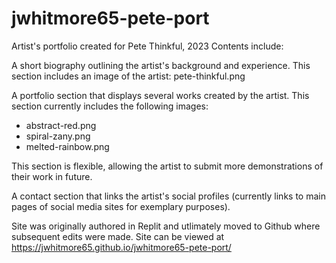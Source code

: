 # jwhitmore65-pete-port

Artist's portfolio created for Pete Thinkful, 2023
Contents include:

A short biography outlining the artist's background and experience.
This section includes an image of the artist: pete-thinkful.png

A portfolio section that displays several works created by the artist.
This section currently includes the following images:
<ul>
  <li>abstract-red.png</li>
  <li>spiral-zany.png</li>
  <li>melted-rainbow.png</li>
</ul>
This section is flexible, allowing the artist to submit more demonstrations of their work in future.

A contact section that links the artist's social profiles (currently links to main pages of social media sites for exemplary purposes).


Site was originally authored in Replit and utlimately moved to Github where subsequent edits were made.
Site can be viewed at https://jwhitmore65.github.io/jwhitmore65-pete-port/
